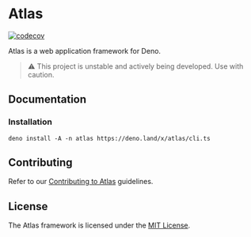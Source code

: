 # Atlas

[![codecov](https://codecov.io/gh/atlasland/atlas/branch/main/graph/badge.svg?token=LS8A7CRD48)](https://codecov.io/gh/atlasland/atlas)

Atlas is a web application framework for Deno.

> ⚠️ This project is unstable and actively being developed. Use with caution.

## Documentation

### Installation

```shell
deno install -A -n atlas https://deno.land/x/atlas/cli.ts
```

## Contributing

Refer to our [Contributing to Atlas](/contributing.md) guidelines.

## License

The Atlas framework is licensed under the [MIT License](/license).
